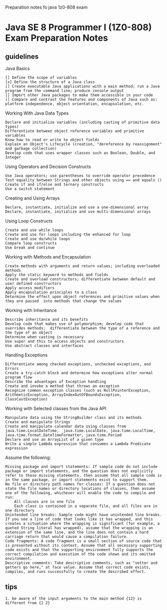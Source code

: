 Preparation notes fo java 1z0-808 exam

# Java SE 8 Programmer I (1Z0-808) Exam Preparation Notes

## guidelines
Java Basics 

    [] Define the scope of variables 
    [x] Define the structure of a Java class
    [] Create executable Java applications with a main method; run a Java program from the command line; produce console output
    [] Import other Java packages to make them accessible in your code
    [] Compare and contrast the features and components of Java such as: platform independence, object orientation, encapsulation, etc.

Working With Java Data Types 

    Declare and initialize variables (including casting of primitive data types)
    Differentiate between object reference variables and primitive variables
    Know how to read or write to object fields
    Explain an Object's Lifecycle (creation, "dereference by reassignment" and garbage collection)
    Develop code that uses wrapper classes such as Boolean, Double, and Integer  

Using Operators and Decision Constructs 

    Use Java operators; use parentheses to override operator precedence
    Test equality between Strings and other objects using == and equals ()
    Create if and if/else and ternary constructs 
    Use a switch statement 

Creating and Using Arrays 

    Declare, instantiate, initialize and use a one-dimensional array
    Declare, instantiate, initialize and use multi-dimensional arrays

Using Loop Constructs 

    Create and use while loops
    Create and use for loops including the enhanced for loop
    Create and use do/while loops
    Compare loop constructs
    Use break and continue  

Working with Methods and Encapsulation 

    Create methods with arguments and return values; including overloaded methods
    Apply the static keyword to methods and fields  
    Create and overload constructors; differentiate between default and user defined constructors
    Apply access modifiers
    Apply encapsulation principles to a class
    Determine the effect upon object references and primitive values when they are passed  into methods that change the values

Working with Inheritance 

    Describe inheritance and its benefits
    Develop code that makes use of polymorphism; develop code that overrides methods;  differentiate between the type of a reference and the type of an object
    Determine when casting is necessary
    Use super and this to access objects and constructors
    Use abstract classes and interfaces

Handling Exceptions 

    Differentiate among checked exceptions, unchecked exceptions, and Errors
    Create a try-catch block and determine how exceptions alter normal program flow
    Describe the advantages of Exception handling 
    Create and invoke a method that throws an exception
    Recognize common exception classes (such as NullPointerException, ArithmeticException, ArrayIndexOutOfBoundsException, ClassCastException)

Working with Selected classes from the Java API 

    Manipulate data using the StringBuilder class and its methods
    Create and manipulate Strings
    Create and manipulate calendar data using classes from java.time.LocalDateTime,  java.time.LocalDate, java.time.LocalTime, java.time.format.DateTimeFormatter, java.time.Period
    Declare and use an ArrayList of a given type 
    Write a simple Lambda expression that consumes a Lambda Predicate expression

Assume the following:

    Missing package and import statements: If sample code do not include package or import statements, and the question does not explicitly refer to these missing statements, then assume that all sample code is in the same package, or import statements exist to support them.
    No file or directory path names for classes: If a question does not state the file names or directory locations of classes, then assume one of the following, whichever will enable the code to compile and run:
        All classes are in one file
        Each class is contained in a separate file, and all files are in one directory
    Unintended line breaks: Sample code might have unintended line breaks. If you see a line of code that looks like it has wrapped, and this creates a situation where the wrapping is significant (for example, a quoted String literal has wrapped), assume that the wrapping is an extension of the same line, and the line does not contain a hard carriage return that would cause a compilation failure.
    Code fragments: A code fragment is a small section of source code that is presented without its context. Assume that all necessary supporting code exists and that the supporting environment fully supports the correct compilation and execution of the code shown and its omitted environment.
    Descriptive comments: Take descriptive comments, such as "setter and getters go here," at face value. Assume that correct code exists, compiles, and runs successfully to create the described effect.



## tips

    1. be aware of the input arguments to the main method {12} is different from {1 2}

